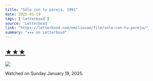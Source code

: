 ```yaml
---
title: "Sólo con tu pareja, 1991"
date: 2025-01-19
tags: ['letterboxd']
source: 'Letterboxd'
link: "https://letterboxd.com/emiliosao/film/solo-con-tu-pareja/"
summary: "★★★ on Letterboxd"
---
```


## [★★★](https://letterboxd.com/emiliosao/film/solo-con-tu-pareja/)  

<p><img src="https://a.ltrbxd.com/resized/film-poster/1/5/6/6/2/15662-only-with-your-partner-0-600-0-900-crop.jpg?v=8c8e2a9c47" /></p> <p>Watched on Sunday January 19, 2025.</p>